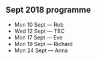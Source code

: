## Sept 2018 programme

* Mon 10 Sept — Rob
* Wed 12 Sept — TBC
* Mon 17 Sept — Eve
* Mon 19 Sept — Richard
* Mon 24 Sept — Anna
